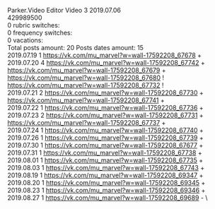 Parker.Video	Editor Video 3 2019.07.06\
429989500\
0 rubric switches:\
0 frequency switches:\
0 vacations:\
Total posts amount: 20	Posts dates amount: 15\
2019.07.19 1 https://vk.com/mu_marvel?w=wall-17592208_67678 + \
2019.07.20 4 https://vk.com/mu_marvel?w=wall-17592208_67742 + https://vk.com/mu_marvel?w=wall-17592208_67679 + https://vk.com/mu_marvel?w=wall-17592208_67680 ! https://vk.com/mu_marvel?w=wall-17592208_67732 ! \
2019.07.21 2 https://vk.com/mu_marvel?w=wall-17592208_67730 + https://vk.com/mu_marvel?w=wall-17592208_67741 + \
2019.07.22 1 https://vk.com/mu_marvel?w=wall-17592208_67736 + \
2019.07.23 2 https://vk.com/mu_marvel?w=wall-17592208_67731 + https://vk.com/mu_marvel?w=wall-17592208_67737 + \
2019.07.24 1 https://vk.com/mu_marvel?w=wall-17592208_67740 + \
2019.07.26 1 https://vk.com/mu_marvel?w=wall-17592208_67739 + \
2019.07.30 1 https://vk.com/mu_marvel?w=wall-17592208_67677 + \
2019.07.31 1 https://vk.com/mu_marvel?w=wall-17592208_67738 + \
2019.08.01 1 https://vk.com/mu_marvel?w=wall-17592208_67735 + \
2019.08.03 1 https://vk.com/mu_marvel?w=wall-17592208_67743 + \
2019.08.19 1 https://vk.com/mu_marvel?w=wall-17592208_69347 + \
2019.08.20 1 https://vk.com/mu_marvel?w=wall-17592208_69345 + \
2019.08.23 1 https://vk.com/mu_marvel?w=wall-17592208_69346 + \
2019.08.27 1 https://vk.com/mu_marvel?w=wall-17592208_69689 - \
